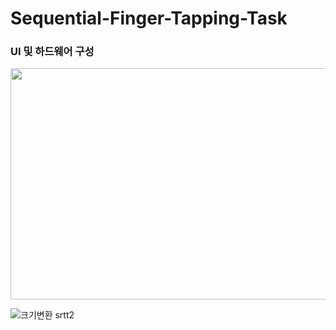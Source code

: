 # Sequential-Finger-Tapping-Task

### UI 및 하드웨어 구성

<img src="https://user-images.githubusercontent.com/58240062/219299487-9edf144a-a95d-42e6-bf88-91f63e4fff97.png"  width="700" height="370">

![크기변환 srtt2](https://user-images.githubusercontent.com/58240062/219300600-fd838f09-7215-426e-b827-fc3db4fe0838.png)
